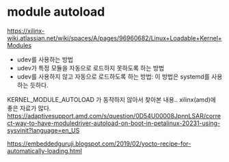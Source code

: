 # module autoload

https://xilinx-wiki.atlassian.net/wiki/spaces/A/pages/96960682/Linux+Loadable+Kernel+Modules
 - udev를 사용하는 방법
 - udev가 특정 모듈을 자동으로 로드하지 못하도록 하는 방법
 - udev를 사용하지 않고 자동으로 로드하도록 하는 방법:
   이 방법은 systemd를 사용하는 듯하다.

KERNEL_MODULE_AUTOLOAD 가 동작하지 않아서 찾아본 내용..
xilinx(amd)에 좋은 자료가 많다.  
https://adaptivesupport.amd.com/s/question/0D54U00008JpnnLSAR/correct-way-to-have-moduledriver-autoload-on-boot-in-petalinux-20231-using-sysvinit?language=en_US


https://embeddedguruji.blogspot.com/2019/02/yocto-recipe-for-automatically-loading.html


